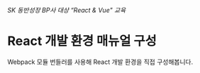 ###### SK 동반성장 BP사 대상 “React & Vue" 교육

# React 개발 환경 매뉴얼 구성

Webpack 모듈 번들러를 사용해 React 개발 환경을 직접 구성해봅니다.
